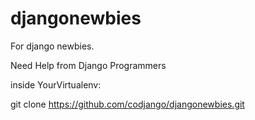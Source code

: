 # djangonewbies
For django newbies.

Need Help from Django Programmers

inside YourVirtualenv:

git clone https://github.com/codjango/djangonewbies.git


